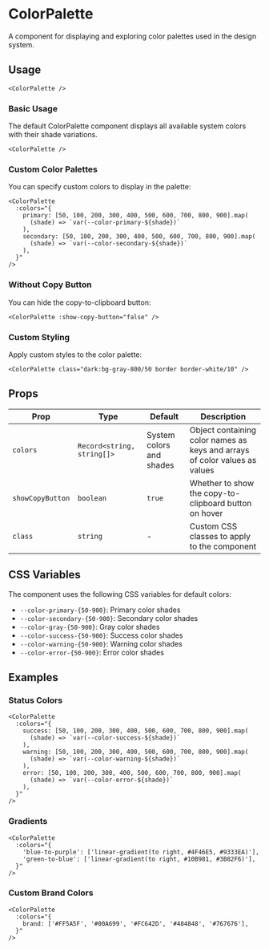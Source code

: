 # ColorPalette

A component for displaying and exploring color palettes used in the design system.

## Usage

```vue
<ColorPalette />
```

### Basic Usage

The default ColorPalette component displays all available system colors with their shade variations.

```vue
<ColorPalette />
```

### Custom Color Palettes

You can specify custom colors to display in the palette:

```vue
<ColorPalette
  :colors="{
    primary: [50, 100, 200, 300, 400, 500, 600, 700, 800, 900].map(
      (shade) => `var(--color-primary-${shade})`
    ),
    secondary: [50, 100, 200, 300, 400, 500, 600, 700, 800, 900].map(
      (shade) => `var(--color-secondary-${shade})`
    ),
  }"
/>
```

### Without Copy Button

You can hide the copy-to-clipboard button:

```vue
<ColorPalette :show-copy-button="false" />
```

### Custom Styling

Apply custom styles to the color palette:

```vue
<ColorPalette class="dark:bg-gray-800/50 border border-white/10" />
```

## Props

| Prop             | Type                       | Default                  | Description                                                                |
| ---------------- | -------------------------- | ------------------------ | -------------------------------------------------------------------------- |
| `colors`         | `Record<string, string[]>` | System colors and shades | Object containing color names as keys and arrays of color values as values |
| `showCopyButton` | `boolean`                  | `true`                   | Whether to show the copy-to-clipboard button on hover                      |
| `class`          | `string`                   | -                        | Custom CSS classes to apply to the component                               |

## CSS Variables

The component uses the following CSS variables for default colors:

- `--color-primary-{50-900}`: Primary color shades
- `--color-secondary-{50-900}`: Secondary color shades
- `--color-gray-{50-900}`: Gray color shades
- `--color-success-{50-900}`: Success color shades
- `--color-warning-{50-900}`: Warning color shades
- `--color-error-{50-900}`: Error color shades

## Examples

### Status Colors

```vue
<ColorPalette
  :colors="{
    success: [50, 100, 200, 300, 400, 500, 600, 700, 800, 900].map(
      (shade) => `var(--color-success-${shade})`
    ),
    warning: [50, 100, 200, 300, 400, 500, 600, 700, 800, 900].map(
      (shade) => `var(--color-warning-${shade})`
    ),
    error: [50, 100, 200, 300, 400, 500, 600, 700, 800, 900].map(
      (shade) => `var(--color-error-${shade})`
    ),
  }"
/>
```

### Gradients

```vue
<ColorPalette
  :colors="{
    'blue-to-purple': ['linear-gradient(to right, #4F46E5, #9333EA)'],
    'green-to-blue': ['linear-gradient(to right, #10B981, #3B82F6)'],
  }"
/>
```

### Custom Brand Colors

```vue
<ColorPalette
  :colors="{
    brand: ['#FF5A5F', '#00A699', '#FC642D', '#484848', '#767676'],
  }"
/>
```
